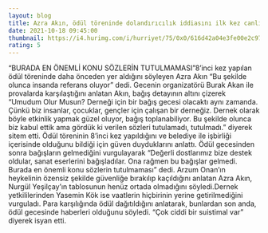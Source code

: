 ```yaml
--- 
layout: blog
title: Azra Akın, ödül töreninde dolandırıcılık iddiasını ilk kez canlı yayında anlattı!
date: 2021-10-18 09:45:00
thumbnail: https://i4.hurimg.com/i/hurriyet/75/0x0/616d42a04e3fe00e2c97c42c.jpg
rating: 5
---
```

“BURADA EN ÖNEMLİ KONU SÖZLERİN TUTULMAMASI”8’inci kez yapılan ödül töreninde daha önceden yer aldığını söyleyen Azra Akın “Bu şekilde olunca insanda referans oluyor” dedi. Gecenin organizatörü Burak Akan ile provalarda karşılaştığını anlatan Akın, bağış detayının altını çizerek “Umudum Olur Musun? Derneği için bir bağış gecesi olacaktı aynı zamanda. Çünkü biz insanlar, çocuklar, gençler için çalışan bir derneğiz. Dernek olarak böyle etkinlik yapmak güzel oluyor, bağış toplanabiliyor. Bu şekilde olunca biz kabul ettik ama gördük ki verilen sözleri tutulamadı, tutulmadı.” diyerek sitem etti. Ödül töreninin 8’inci kez yapıldığını ve belediye ile işbirliği içerisinde olduğunu bildiği için güven duyduklarını anlattı. Ödül gecesinden sonra bağışların gelmediğini vurgulayarak “Değerli dostlarımız bize destek oldular, sanat eserlerini bağışladılar. Ona rağmen bu bağışlar gelmedi. Burada en önemli konu sözlerin tutulmaması” dedi. Arzum Onan’ın heykelinin özensiz şekilde güvenliğe bırakılıp kaçıldığını anlatan Azra Akın, Nurgül Yeşilçay’ın tablosunun henüz ortada olmadığını söyledi.Dernek yetkililerinden Yasemin Kök ise vaatlerin hiçbirinin yerine getirilmediğini vurguladı. Para karşılığında ödül dağıtıldığını anlatarak, bunlardan son anda, ödül gecesinde haberleri olduğunu söyledi. “Çok ciddi bir suistimal var” diyerek isyan etti.  